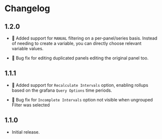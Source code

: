 # Changelog

## 1.2.0

- 🎉 Added support for `MANUAL` filtering on a per-panel/series basis. Instead of needing to create a variable, you can directly choose relevant variable values.

- 🐛 Bug fix for editing duplicated panels editing the original panel too.

## 1.1.1

- 🎉 Added support for `Recalculate Intervals` option, enabling rollups based on the grafana `Query Options` time periods.

- 🐛 Bug fix for `Incomplete Intervals` option not visible when ungrouped Filter was selected

## 1.1.0 

- Initial release.
